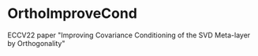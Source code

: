 # OrthoImproveCond
ECCV22 paper "Improving Covariance Conditioning of the SVD Meta-layer by Orthogonality"
